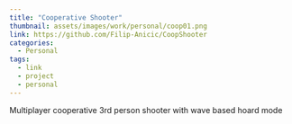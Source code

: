 ```yaml
---
title: "Cooperative Shooter"
thumbnail: assets/images/work/personal/coop01.png
link: https://github.com/Filip-Anicic/CoopShooter
categories:
  - Personal
tags:
  - link
  - project
  - personal
---
```


Multiplayer cooperative 3rd person shooter with wave based hoard mode